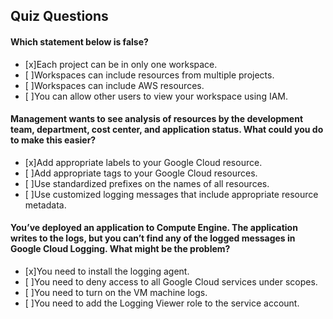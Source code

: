 ## Quiz Questions

#### Which statement below is false?
- [x]Each project can be in only one workspace.
- [ ]Workspaces can include resources from multiple projects.
- [ ]Workspaces can include AWS resources.
- [ ]You can allow other users to view your workspace using IAM.


#### Management wants to see analysis of resources by the development team, department, cost center, and application status. What could you do to make this easier?
- [x]Add appropriate labels to your Google Cloud resource.
- [ ]Add appropriate tags to your Google Cloud resources.
- [ ]Use standardized prefixes on the names of all resources.
- [ ]Use customized logging messages that include appropriate resource metadata.


#### You’ve deployed an application to Compute Engine. The application writes to the logs, but you can’t find any of the logged messages in Google Cloud Logging. What might be the problem?
- [x]You need to install the logging agent.
- [ ]You need to deny access to all Google Cloud services under scopes.
- [ ]You need to turn on the VM machine logs.
- [ ]You need to add the Logging Viewer role to the service account.

